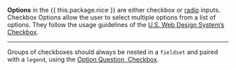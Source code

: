 **Options** in the {{ this.package.nice }} are either checkbox or [radio](#options-radio) inputs. Checkbox Options allow the user to select multiple options from a list of options. They follow the usage guidelines of the <a target="_blank" rel="noopener" href="https://designsystem.digital.gov/components/checkbox/">U.S. Web Design System’s Checkbox</a>.

---

Groups of checkboxes should always be nested in a `fieldset` and paired with a `legend`, using the [Option Question, Checkbox](question#option-question-checkbox).
